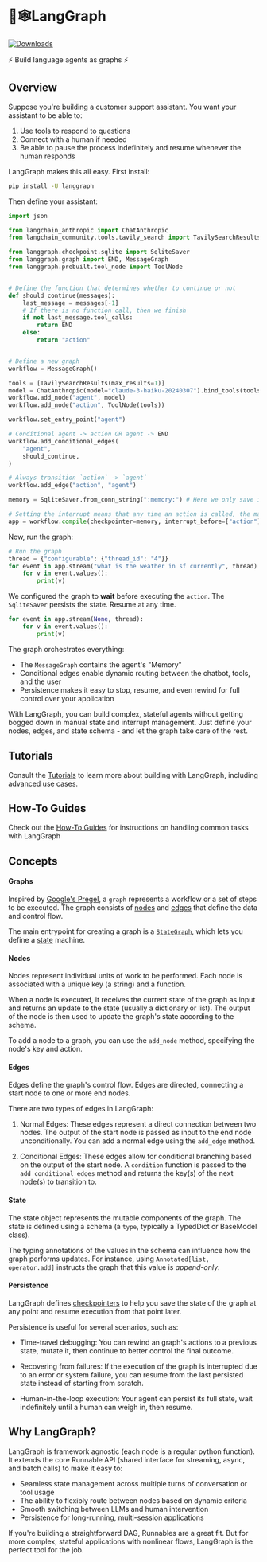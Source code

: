 # 🦜🕸️LangGraph

[![Downloads](https://static.pepy.tech/badge/langgraph/month)](https://pepy.tech/project/langgraph)

⚡ Build language agents as graphs ⚡

## Overview

Suppose you're building a customer support assistant. You want your assistant to be able to:

1. Use tools to respond to questions
2. Connect with a human if needed
3. Be able to pause the process indefinitely and resume whenever the human responds

LangGraph makes this all easy. First install:

```bash
pip install -U langgraph
```

Then define your assistant:

```python
import json

from langchain_anthropic import ChatAnthropic
from langchain_community.tools.tavily_search import TavilySearchResults

from langgraph.checkpoint.sqlite import SqliteSaver
from langgraph.graph import END, MessageGraph
from langgraph.prebuilt.tool_node import ToolNode


# Define the function that determines whether to continue or not
def should_continue(messages):
    last_message = messages[-1]
    # If there is no function call, then we finish
    if not last_message.tool_calls:
        return END
    else:
        return "action"


# Define a new graph
workflow = MessageGraph()

tools = [TavilySearchResults(max_results=1)]
model = ChatAnthropic(model="claude-3-haiku-20240307").bind_tools(tools)
workflow.add_node("agent", model)
workflow.add_node("action", ToolNode(tools))

workflow.set_entry_point("agent")

# Conditional agent -> action OR agent -> END
workflow.add_conditional_edges(
    "agent",
    should_continue,
)

# Always transition `action` -> `agent`
workflow.add_edge("action", "agent")

memory = SqliteSaver.from_conn_string(":memory:") # Here we only save in-memory

# Setting the interrupt means that any time an action is called, the machine will stop
app = workflow.compile(checkpointer=memory, interrupt_before=["action"])
```

Now, run the graph:

```python
# Run the graph
thread = {"configurable": {"thread_id": "4"}}
for event in app.stream("what is the weather in sf currently", thread):
    for v in event.values():
        print(v)

```
We configured the graph to **wait** before executing the `action`. The `SqliteSaver` persists the state. Resume at any time.

```python
for event in app.stream(None, thread):
    for v in event.values():
        print(v)
```

The graph orchestrates everything:

- The `MessageGraph` contains the agent's "Memory"
- Conditional edges enable dynamic routing between the chatbot, tools, and the user
- Persistence makes it easy to stop, resume, and even rewind for full control over your application

With LangGraph, you can build complex, stateful agents without getting bogged down in manual state and interrupt management. Just define your nodes, edges, and state schema - and let the graph take care of the rest.


## Tutorials

Consult the [Tutorials](tutorials/index.md) to learn more about building with LangGraph, including advanced use cases.


## How-To Guides

Check out the [How-To Guides](how-tos/index.md) for instructions on handling common tasks with LangGraph

## Concepts

#### Graphs

Inspired by [Google's Pregel](https://research.google/pubs/pregel-a-system-for-large-scale-graph-processing/), a `graph` represents a workflow or a set of steps to be executed. The graph consists of [nodes](#nodes) and [edges](#edges) that define the data and control flow.

The main entrypoint for creating a graph is a [`StateGraph`](reference/graphs.md#StateGraph), which lets you define a [state](#state) machine.

#### Nodes

Nodes represent individual units of work to be performed. Each node is associated with a unique key (a string) and a function.

When a node is executed, it receives the current state of the graph as input and returns an update to the state (usually a dictionary or list). The output of the node is then used to update the graph's state according to the schema.

To add a node to a graph, you can use the `add_node` method, specifying the node's key and action.

#### Edges

Edges define the graph's control flow. Edges are directed, connecting a start node to one or more end nodes.

There are two types of edges in LangGraph:

1. Normal Edges: These edges represent a direct connection between two nodes. The output of the start node is passed as input to the end node unconditionally. You can add a normal edge using the `add_edge` method.

2. Conditional Edges: These edges allow for conditional branching based on the output of the start node. A `condition` function is passed to the `add_conditional_edges` method and returns the key(s) of the next node(s) to transition to.

#### State

The state object represents the mutable components of the graph. The state is defined using a schema (a `type`,  typically a TypedDict or BaseModel class).

The typing annotations of the values in the schema can influence how the graph performs updates. For instance, using `Annotated[list, operator.add]` instructs the graph that this value is _append-only_.

#### Persistence

LangGraph defines [checkpointers](reference/checkpoints.md#checkpoints) to help you save the state of the graph at any point and resume execution from that point later.

Persistence is useful for several scenarios, such as:


- Time-travel debugging: You can rewind an graph's actions to a previous state, mutate it, then continue to better control the final outcome. 

- Recovering from failures: If the execution of the graph is interrupted due to an error or system failure, you can resume from the last persisted state instead of starting from scratch.

- Human-in-the-loop execution: Your agent can persist its full state, wait indefinitely until a human can weigh in, then resume.


## Why LangGraph?

LangGraph is framework agnostic (each node is a regular python function). It extends the core Runnable API (shared interface for streaming, async, and batch calls) to make it easy to:

- Seamless state management across multiple turns of conversation or tool usage
- The ability to flexibly route between nodes based on dynamic criteria 
- Smooth switching between LLMs and human intervention  
- Persistence for long-running, multi-session applications

If you're building a straightforward DAG, Runnables are a great fit. But for more complex, stateful applications with nonlinear flows, LangGraph is the perfect tool for the job.